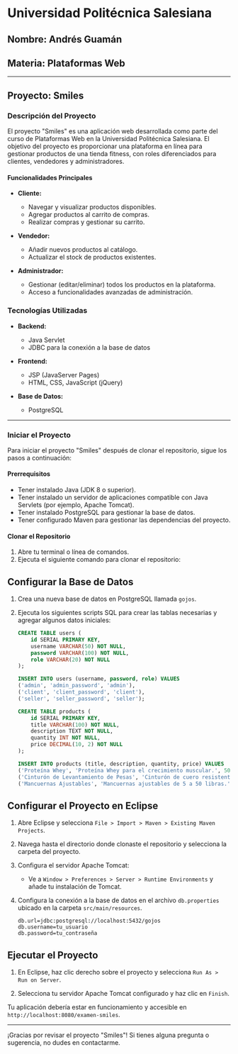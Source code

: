 # Universidad Politécnica Salesiana

## Nombre: Andrés Guamán
## Materia: Plataformas Web

---

## Proyecto: Smiles

### Descripción del Proyecto

El proyecto "Smiles" es una aplicación web desarrollada como parte del curso de Plataformas Web en la Universidad Politécnica Salesiana. El objetivo del proyecto es proporcionar una plataforma en línea para gestionar productos de una tienda fitness, con roles diferenciados para clientes, vendedores y administradores.

#### Funcionalidades Principales

- **Cliente:**
  - Navegar y visualizar productos disponibles.
  - Agregar productos al carrito de compras.
  - Realizar compras y gestionar su carrito.

- **Vendedor:**
  - Añadir nuevos productos al catálogo.
  - Actualizar el stock de productos existentes.

- **Administrador:**
  - Gestionar (editar/eliminar) todos los productos en la plataforma.
  - Acceso a funcionalidades avanzadas de administración.

### Tecnologías Utilizadas

- **Backend:**
  - Java Servlet
  - JDBC para la conexión a la base de datos

- **Frontend:**
  - JSP (JavaServer Pages)
  - HTML, CSS, JavaScript (jQuery)

- **Base de Datos:**
  - PostgreSQL

---

### Iniciar el Proyecto

Para iniciar el proyecto "Smiles" después de clonar el repositorio, sigue los pasos a continuación:

#### Prerrequisitos

- Tener instalado Java (JDK 8 o superior).
- Tener instalado un servidor de aplicaciones compatible con Java Servlets (por ejemplo, Apache Tomcat).
- Tener instalado PostgreSQL para gestionar la base de datos.
- Tener configurado Maven para gestionar las dependencias del proyecto.

#### Clonar el Repositorio

1. Abre tu terminal o línea de comandos.
2. Ejecuta el siguiente comando para clonar el repositorio:

## Configurar la Base de Datos

1. Crea una nueva base de datos en PostgreSQL llamada `gojos`.

2. Ejecuta los siguientes scripts SQL para crear las tablas necesarias y agregar algunos datos iniciales:

    ```sql
    CREATE TABLE users (
        id SERIAL PRIMARY KEY,
        username VARCHAR(50) NOT NULL,
        password VARCHAR(100) NOT NULL,
        role VARCHAR(20) NOT NULL
    );

    INSERT INTO users (username, password, role) VALUES
    ('admin', 'admin_password', 'admin'),
    ('client', 'client_password', 'client'),
    ('seller', 'seller_password', 'seller');

    CREATE TABLE products (
        id SERIAL PRIMARY KEY,
        title VARCHAR(100) NOT NULL,
        description TEXT NOT NULL,
        quantity INT NOT NULL,
        price DECIMAL(10, 2) NOT NULL
    );

    INSERT INTO products (title, description, quantity, price) VALUES
    ('Proteína Whey', 'Proteína Whey para el crecimiento muscular.', 50, 29.99),
    ('Cinturón de Levantamiento de Pesas', 'Cinturón de cuero resistente para levantamiento de pesas.', 30, 19.99),
    ('Mancuernas Ajustables', 'Mancuernas ajustables de 5 a 50 libras.', 20, 99.99);
    ```

## Configurar el Proyecto en Eclipse

1. Abre Eclipse y selecciona `File > Import > Maven > Existing Maven Projects`.

2. Navega hasta el directorio donde clonaste el repositorio y selecciona la carpeta del proyecto.

3. Configura el servidor Apache Tomcat:
    - Ve a `Window > Preferences > Server > Runtime Environments` y añade tu instalación de Tomcat.

4. Configura la conexión a la base de datos en el archivo `db.properties` ubicado en la carpeta `src/main/resources`.

    ```properties
    db.url=jdbc:postgresql://localhost:5432/gojos
    db.username=tu_usuario
    db.password=tu_contraseña
    ```

## Ejecutar el Proyecto

1. En Eclipse, haz clic derecho sobre el proyecto y selecciona `Run As > Run on Server`.

2. Selecciona tu servidor Apache Tomcat configurado y haz clic en `Finish`.

Tu aplicación debería estar en funcionamiento y accesible en `http://localhost:8080/examen-smiles`.

---

¡Gracias por revisar el proyecto "Smiles"! Si tienes alguna pregunta o sugerencia, no dudes en contactarme.

